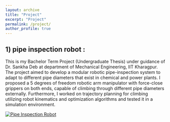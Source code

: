```yaml
---
layout: archive
title: "Project"
excerpt: "Project"
permalink: /project/
author_profile: true
---
```

**1) pipe inspection robot :**
---
This is my Bachelor Term Project (Undergraduate Thesis) under guidance of Dr. Sankha Deb at department of Mechanical Engineering, IIT Kharagpur. The project aimed to develop a modular robotic pipe-inspection system to adapt to different pipe diameters that exist in chemical and power plants. I proposed a 5 degrees of freedom robotic arm manipulator with force-close grippers on both ends, capable of climbing through different pipe diameters externally. Furthermore, I worked on trajectory planning for climbing utilizing robot kinematics and optimization algorithms and tested it in a simulation environment.

[![Pipe Inspection Robot](http://poojankshah.github.io/images/BTP_2020_IIT_KGP.PNG)](https://www.youtube.com/watch?v=YXSAdlpo13c)

